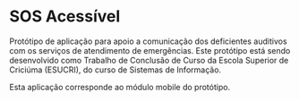# SOS Acessível

Protótipo de aplicação para apoio a comunicação dos deficientes auditivos com os serviços de atendimento de emergências.
Este protótipo está sendo desenvolvido como Trabalho de Conclusão de Curso da Escola Superior de Criciúma (ESUCRI), do curso de Sistemas de Informação.

Esta aplicação corresponde ao módulo mobile do protótipo.
